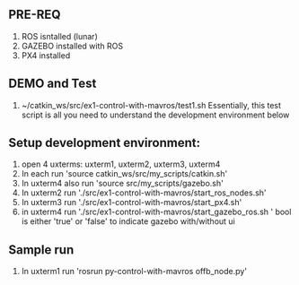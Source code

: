 
## PRE-REQ
1. ROS isntalled (lunar)
2. GAZEBO installed with ROS
3. PX4 installed
 
## DEMO and Test 
1. ~/catkin_ws/src/ex1-control-with-mavros/test1.sh
Essentially, this test script is all you need to understand the development environment below 
## Setup development environment:
1. open 4 uxterms: uxterm1, uxterm2, uxterm3, uxterm4  
2. In each run 'source catkin_ws/src/my_scripts/catkin.sh'
3. In uxterm4 also run  'source src/my_scripts/gazebo.sh'
4. In uxterm2 run './src/ex1-control-with-mavros/start_ros_nodes.sh'
5. In uxterm3 run './src/ex1-control-with-mavros/start_px4.sh'
6. in uxterm4 run './src/ex1-control-with-mavros/start_gazebo_ros.sh <bool>' bool is either 'true' or 'false' to indicate gazebo with/without ui

## Sample run 
1. In uxterm1 run 'rosrun py-control-with-mavros offb_node.py' 
